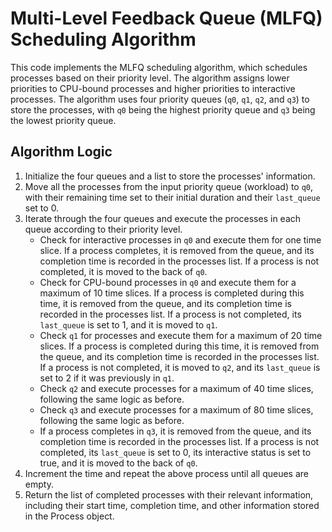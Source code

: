 
# Multi-Level Feedback Queue (MLFQ) Scheduling Algorithm

This code implements the MLFQ scheduling algorithm, which schedules processes based on their priority level. The algorithm assigns lower priorities to CPU-bound processes and higher priorities to interactive processes. The algorithm uses four priority queues (`q0`, `q1`, `q2`, and `q3`) to store the processes, with `q0` being the highest priority queue and `q3` being the lowest priority queue.

## Algorithm Logic

1. Initialize the four queues and a list to store the processes' information.
2. Move all the processes from the input priority queue (workload) to `q0`, with their remaining time set to their initial duration and their `last_queue` set to 0.
3. Iterate through the four queues and execute the processes in each queue according to their priority level.
    - Check for interactive processes in `q0` and execute them for one time slice. If a process completes, it is removed from the queue, and its completion time is recorded in the processes list. If a process is not completed, it is moved to the back of `q0`.
    - Check for CPU-bound processes in `q0` and execute them for a maximum of 10 time slices. If a process is completed during this time, it is removed from the queue, and its completion time is recorded in the processes list. If a process is not completed, its `last_queue` is set to 1, and it is moved to `q1`.
    - Check `q1` for processes and execute them for a maximum of 20 time slices. If a process is completed during this time, it is removed from the queue, and its completion time is recorded in the processes list. If a process is not completed, it is moved to `q2`, and its `last_queue` is set to 2 if it was previously in `q1`.
    - Check `q2` and execute processes for a maximum of 40 time slices, following the same logic as before.
    - Check `q3` and execute processes for a maximum of 80 time slices, following the same logic as before.
    - If a process completes in `q3`, it is removed from the queue, and its completion time is recorded in the processes list. If a process is not completed, its `last_queue` is set to 0, its interactive status is set to true, and it is moved to the back of `q0`.
4. Increment the time and repeat the above process until all queues are empty.
5. Return the list of completed processes with their relevant information, including their start time, completion time, and other information stored in the Process object.
